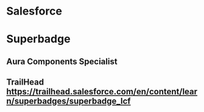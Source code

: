 # Salesforce 

# Superbadge
## Aura Components Specialist

## TrailHead https://trailhead.salesforce.com/en/content/learn/superbadges/superbadge_lcf

